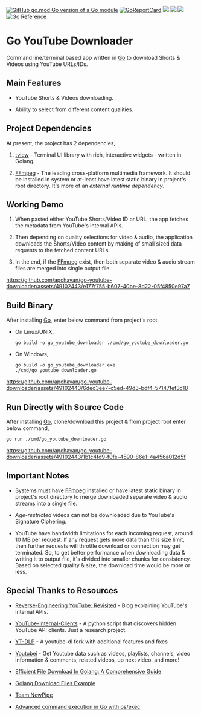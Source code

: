 
[![GitHub go.mod Go version of a Go module](https://img.shields.io/github/go-mod/go-version/gomods/athens.svg)](https://github.com/gomods/athens) [![GoReportCard](https://goreportcard.com/badge/github.com/apchavan/go-youtube-downloader)](https://goreportcard.com/report/github.com/apchavan/go-youtube-downloader) ![](https://img.shields.io/badge/OS-Linux-orange) ![](https://img.shields.io/badge/OS-macOS-black) ![](https://img.shields.io/badge/OS-Windows-blue) [![Go Reference](https://pkg.go.dev/badge/github.com/apchavan/go-youtube-downloader.svg)](https://pkg.go.dev/github.com/apchavan/go-youtube-downloader)

# Go YouTube Downloader

Command line/terminal based app written in [Go](https://go.dev) to download Shorts & Videos using YouTube URLs/IDs.

## Main Features

- YouTube Shorts & Videos downloading.

- Ability to select from different content qualities.

## Project Dependencies

At present, the project has 2 dependencies,

1. [tview](https://github.com/rivo/tview) - Terminal UI library with rich, interactive widgets - written in Golang.

2. [FFmpeg](https://ffmpeg.org/) - The leading cross-platform multimedia framework. It should be installed in system or at-least have latest static binary in project's root directory. It's more of an _external runtime dependency_.

## Working Demo

1. When pasted either YouTube Shorts/Video ID or URL, the app fetches the metadata from YouTube's internal APIs.

2. Then depending on quality selections for video & audio, the application downloads the Shorts/Video content by making of small sized data requests to the fetched content URLs.

3. In the end, if the [FFmpeg](https://ffmpeg.org/) exist, then both separate video & audio stream files are merged into single output file.

https://github.com/apchavan/go-youtube-downloader/assets/49102443/e177f755-b607-40be-8d22-05f4850e97a7

## Build Binary

After installing [Go](https://go.dev), enter below command from project's root,

- On Linux/UNIX,

    `go build -o go_youtube_downloader ./cmd/go_youtube_downloader.go`

- On Windows,

    `go build -o go_youtube_downloader.exe ./cmd/go_youtube_downloader.go`

https://github.com/apchavan/go-youtube-downloader/assets/49102443/6ded3ee7-c5ed-49d3-bdf4-57147fef3c18

## Run Directly with Source Code

After installing [Go](https://go.dev), clone/download this project & from project root enter below command,

`go run ./cmd/go_youtube_downloader.go`

https://github.com/apchavan/go-youtube-downloader/assets/49102443/1b1c4fd9-f0fe-4590-86e1-4a456a012d5f

## Important Notes

- Systems must have [FFmpeg](https://ffmpeg.org/) installed or have latest static binary in project's root directory to merge downloaded separate video & audio streams into a single file.

- _Age-restricted_ videos can not be downloaded due to YouTube's Signature Ciphering.

- YouTube have bandwidth limitations for each incoming request, around 10 MB per request. If any request gets more data than this size limit, then further requests will throttle download or connection may get terminated. So, to get better performance when downloading data & writing it to output file, it's divided into smaller chunks for consistency. Based on selected quality & size, the download time would be more or less.

## Special Thanks to Resources

- [Reverse-Engineering YouTube: Revisited](https://tyrrrz.me/blog/reverse-engineering-youtube-revisited) - Blog explaining YouTube's internal APIs.

- [YouTube-Internal-Clients](https://github.com/zerodytrash/YouTube-Internal-Clients) - A python script that discovers hidden YouTube API clients. Just a research project.

- [YT-DLP](https://github.com/yt-dlp/yt-dlp) - A youtube-dl fork with additional features and fixes

- [Youtubei](https://github.com/SuspiciousLookingOwl/youtubei) - Get Youtube data such as videos, playlists, channels, video information & comments, related videos, up next video, and more!

- [Efficient File Download In Golang: A Comprehensive Guide](https://marketsplash.com/tutorials/go/golang-download/)

- [Golang Download Files Example](https://golangdocs.com/golang-download-files)

- [Team NewPipe](https://github.com/TeamNewPipe)

- [Advanced command execution in Go with os/exec](https://blog.kowalczyk.info/article/wOYk/advanced-command-execution-in-go-with-osexec.html)

